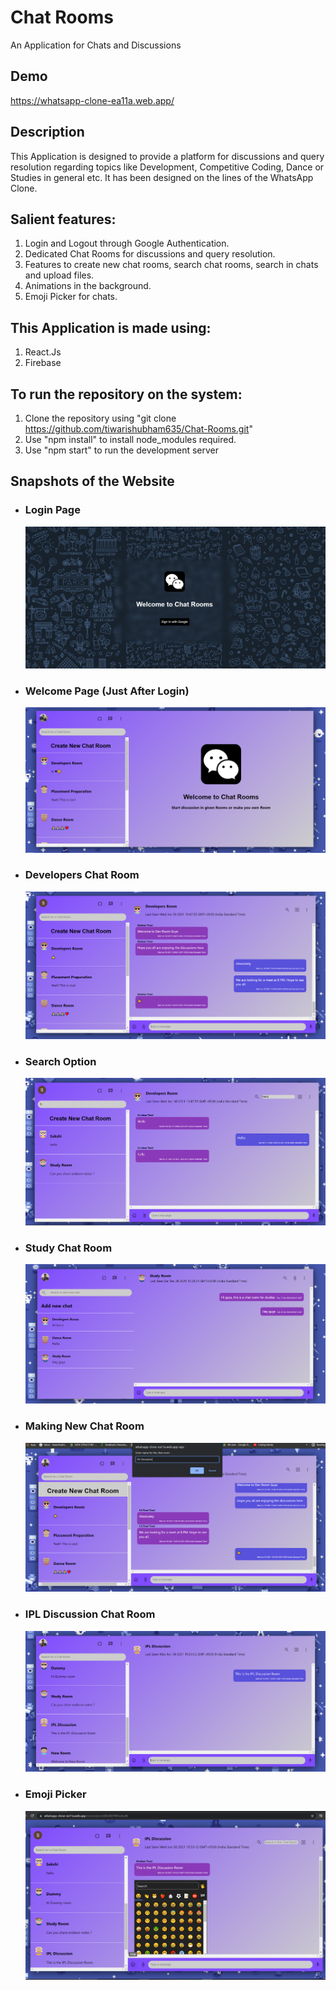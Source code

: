 # Chat Rooms 
An Application for Chats and Discussions

## Demo
https://whatsapp-clone-ea11a.web.app/

## Description
This Application is designed to provide a platform for discussions and query resolution regarding topics like Development, Competitive Coding, Dance or Studies in general etc. It has been designed on the lines of the WhatsApp Clone.

## Salient features:
  1. Login and Logout through Google Authentication.
  2. Dedicated Chat Rooms for discussions and query resolution.
  3. Features to create new chat rooms, search chat rooms, search in chats and upload files.
  4. Animations in the background.
  5. Emoji Picker for chats.

## This Application is made using:
  1. React.Js
  2. Firebase

## To run the repository on the system:
  1. Clone the repository using "git clone https://github.com/tiwarishubham635/Chat-Rooms.git"
  2. Use "npm install" to install node_modules required.
  3. Use "npm start" to run the development server  

## Snapshots of the Website
* ### Login Page

   ![Screenshot](Snapshots/Login.png)
   

* ### Welcome Page (Just After Login)

   ![Screenshot](Snapshots/Welcome.png)
   

* ### Developers Chat Room

   ![Screenshot](Snapshots/DevRoom.png)
   

* ### Search Option

   ![Screenshot](Snapshots/Search.png)
   

* ### Study Chat Room

   ![Screenshot](Snapshots/StudyRoom.png)
   

* ### Making New Chat Room

   ![Screenshot](Snapshots/NewRoom.png)
   

* ### IPL Discussion Chat Room

   ![Screenshot](Snapshots/CompCodersRoom.png)
   

* ### Emoji Picker

   ![Screenshot](Snapshots/EmojiPicker.png)
   
